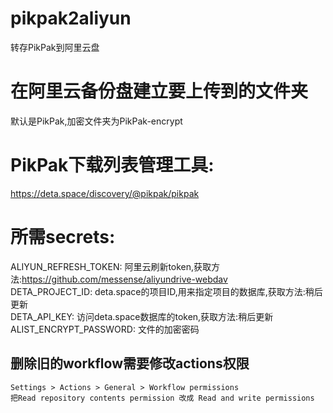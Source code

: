 # pikpak2aliyun
转存PikPak到阿里云盘

# 在阿里云备份盘建立要上传到的文件夹   
默认是PikPak,加密文件夹为PikPak-encrypt  
# PikPak下载列表管理工具:   
https://deta.space/discovery/@pikpak/pikpak

# 所需secrets:   
ALIYUN_REFRESH_TOKEN: 阿里云刷新token,获取方法:https://github.com/messense/aliyundrive-webdav   
DETA_PROJECT_ID: deta.space的项目ID,用来指定项目的数据库,获取方法:稍后更新      
DETA_API_KEY: 访问deta.space数据库的token,获取方法:稍后更新      
ALIST_ENCRYPT_PASSWORD: 文件的加密密码   


## 删除旧的workflow需要修改actions权限
```
Settings > Actions > General > Workflow permissions
把Read repository contents permission 改成 Read and write permissions
```
